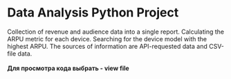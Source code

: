 # Data Analysis Python Project
Collection of revenue and audience data into a single report.
Calculating the ARPU metric for each device.
Searching for the device model with the highest ARPU.
The sources of information are API-requested data and CSV-file data.
<br><br>
**Для просмотра кода выбрать - view file**
